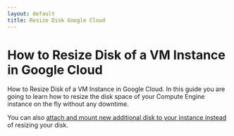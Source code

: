 ```yaml
---
layout: default
title: Resize Disk Google Cloud
---
```


# How to Resize Disk of a VM Instance in Google Cloud

How to Resize Disk of a VM Instance in Google Cloud. In this guide you are going to learn how to resize the disk space of your Compute Engine instance on the fly without any downtime.

You can also [attach and mount new additional disk to your instance instead](https://www.cloudbooklet.com/developer/attach-and-mount-disks-to-vm-instance-in-google-cloud/) of resizing your disk.
